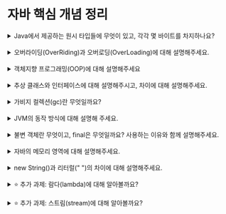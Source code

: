 # 자바 핵심 개념 정리

<details>
<summary>Java에서 제공하는 원시 타입들에 무엇이 있고, 각각 몇 바이트를 차지하나요?</summary>
<div markdown="1">

| 원시 타입   | 크기   |
|---------|------|
| byte    | 1바이트 |
| char    | 2바이트 |
| short   | 2바이트 |
| int     | 4바이트 |
| long    | 8바이트 |
| float   | 4바이트 |
| double  | 8바이트 |
| boolean | 1바이트 |

</div>
</details>
<br>

<details>
<summary>오버라이딩(OverRiding)과 오버로딩(OverLoading)에 대해 설명해주세요.</summary>
<div markdown="1">

`오버라이딩`

- 정의: 부모 클래스의 메소드를 자식 클래스에서 재정의하는 것
- 조건:
    - 선언부가 부모 클래스의 메소드와 동일해야 함 (리턴 타입의 경우, 부모 클래스의 리턴 타입으로 변환할 수 있는 타입이라면 사용 가능)
    - 접근 제어자를 부모 클래스의 메소드보다 더 좁은 범위로 설정할 수 없음
    - 예외를 부모 클래스의 메소드보다 더 큰 범위로 선언할 수 없음

`오버로딩`

- 정의: 한 클래스에 매개변수가 다른 메소드를 같은 이름으로 여러 개 선언하는 것
- 조건:
    - 메소드의 이름이 같아야 함
    - 매개변수의 개수 또는 타입이 달라야 함

</div>
</details>
<br>

<details>
<summary>객체지향 프로그래밍(OOP)에 대해 설명해주세요</summary>
<div markdown="1">

- 정의: 프로그램을 **객체들의 결합**으로 바라보는 프로그래밍 패러다임
    - 객체는 특정한 역할을 수행하며 서로 상호작용하는 프로그램의 작은 단위라고 볼 수 있음
- 주요 특징 4가지:
    1. 추상화
        - 객체들의 공통적인, 본질적인 기능 또는 속성을 추출해 정의하는 것
        - 객체가 수행해야 하는 핵심적인 **역할**의 정의(인터페이스)와 실제 **구현**(클래스)으로 객체를 분리할 수 있음
    2. 상속
        - 상위 클래스를 상속 받는 하위 클래스가 상위 클래스의 기능과 속성을 재사용하며 확장하는 것
        - 코드의 반복을 줄일 수 있고, 수정이 용이함
    3. 다형성
        - 객체의 기능 또는 속성이 상황에 따라 다른 형태를 갖는 것 (ex: 오버라이딩, 오버로딩)
          <br>→ 한 타입의 참조 변수를 통해 여러 타입의 객체를 참조할 수 있는 것 (→ 상위 클래스 타입 변수로 여러 하위 클래스 객체를 참조)
        - 프로그램이 유연해지고, 변경과 확장이 용이함
    4. 캡슐화
        - 객체의 기능과 속성들을 하나의 캡슐로 만들어 외부로부터 보호하는 것
        - 접근 제어자를 이용해 구현
        - 객체의 독립성을 보장하고, 객체 간 결합도를 낮춤

</div>
</details>
<br>

<details>
<summary>추상 클래스와 인터페이스에 대해 설명해주시고, 차이에 대해 설명해주세요.</summary>
<div markdown="1">

`추상 클래스`

- 정의: 하나 이상의 추상 메소드를 포함하는 클래스
    - 추상 메소드: 선언부만 존재하여 자식 클래스에서 반드시 구현해야 하는 메소드
- 특징:
    - 인스턴스를 생성할 수 없음
    - **추상 메소드 외에 생성자, 필드, 일반 메소드를 포함할 수 있음**

`인터페이스`

- 정의: 객체가 수행해야 하는 핵심적인 역할만을 정의한 틀
- 특징:
    - 인스턴스를 생성할 수 없음
    - 모든 필드가 `public static final`이어야 함 (상수)
    - 모든 메소드가 `public abstract`이어야 함 (추상 메소드)
    - 구현 클래스에서 **다중 상속(구현)이 가능함**
        - _클래스는 다중 상속이 불가능_

</div>
</details>
<br>

<details>
<summary>가비지 컬렉션(gc)란 무엇일까요?</summary>
<div markdown="1">

- 정의: 자바가 사용되지 않는 메모리를 정리해 주는 작업
    - JVM 내의 가비지 컬렉터가 GC를 수행함
- 장점: 개발자가 직접 메모리를 관리하지 않아도 됨

</div>
</details>
<br>

<details>
<summary>JVM의 동작 방식에 대해 설명해 주세요.</summary>
<div markdown="1">

자바 클래스파일(바이트 코드)를 실행했을 때, JVM이 동작하기 시작함

1. 클래스 로더가 클래스(바이트 코드)를 JVM 내의 런타임 데이터 영역(메소드, 힙 영역)으로 로딩함
    - JVM에서의 애플리케이션 동작은 로딩, 링크, 초기화 수행 후 메인 메소드를 실행하는 것 (다른 클래스의 로딩, 링크, 초기화는 동적으로 수행됨)
2. 자바 인터프리터가 바이트 코드를 한 줄씩 읽고 OS가 실행할 수 있는 기계어로 번역함
3. JIT 컴파일러가 자주 사용되는 코드를 기계어로 번역한 후 캐시에 컴파일해둠
    - 인터프리터가 기본으로 동작하고, JIT는 자주 사용되는 코드만 캐싱해서 속도를 보완함

</div>
</details>
<br>

<details>
<summary>불변 객체란 무엇이고, final은 무엇일까요? 사용하는 이유와 함께 설명해주세요.</summary>
<div markdown="1">

`불변객체`

- 정의: 생성 후 상태를 바꿀 수 없는 객체
    - 생성 시점 또는 실제로 사용되는 순간 초기화되고 이후 수정이 불가능함
- 장점:
    - 해당 객체를 참조할 때 모두 동일한 하나의 객체를 참조하게 됨
    - 데이터를 안전하게 보호할 수 있음
    - 수정이 불가능하기 때문에 동기화를 고려하지 않아도 됨 → Thread-safe + 성능 향상

`final`

1. final 필드(변수)
    - 값을 수정할 수 없는 필드 → 초기화 필수
        - 지역 변수의 경우 선언하는 시점이나 사용하기 전에 초기화
        - 멤버 필드의 경우 필드를 정의할 때 초기화하거나 생성자나 초기화 블록을 이용해서 초기화 (static인 경우에는 생성자로 초기화할 수 없음)
    - 참조 변수의 경우, 참조값(참조하는 객체)이 변경 불가. 참조하는 객체 내부의 값은 변경 가능함

2. final 메소드
    - 오버라이드할 수 없는 메소드

3. final 클래스
    - 상속할 수 없는 클래스

</div>
</details>
<br>

<details>
<summary>자바의 메모리 영역에 대해 설명해주세요.</summary>
<div markdown="1">

자바의 메모리 영역은 3가지로 구분됨

1. **메소드 영역 Method Area**
    - 클래스에 대한 정보가 저장되는 공간
    - 정적 변수, 정적 메소드 등이 저장됨
2. **힙 영역 Heap Area**
    - 생성된 인스턴스 객체가 저장되는 공간
3. **스택 영역 Stack Area**
    - 메소드 호출 시 할당되는 공간
    - 실행 중인 메소드의 지역 변수, 매개변수 등이 저장됨
    - 메소드 실행이 끝나면 반환됨

</div>
</details>
<br>

<details>
<summary>new String()과 리터럴(" ")의 차이에 대해 설명해주세요.</summary>
<div markdown="1">

`new String()`

- 항상 새로운 `String` 객체를 생성함 → 항상 다른 주소값이 리턴됨

`문자열 리터럴`

- 한 번 선언된 문자열이라면 존재하던 문자열 객체를 참조함(없는 경우에는 새로 생성) → 같은 문자열이면 동일한 주소값이 리턴됨

</div>
</details>
<br>

<details>
<summary>⭐️ 추가 과제: 람다(lambda)에 대해 알아볼까요?</summary>
<div markdown="1">

- 정의: 메소드를 이름 없이 하나의 식으로 표현한 것. 익명 함수라고도 함
- 사용법: `(parameter) -> { body }`
    - 매개변수의 타입이 추론 가능한 경우 생략 가능
    - 매개변수가 하나인 경우 소괄호 생략 가능
    - 바디가 한 줄인 경우 중괄호 생략 가능(세미콜론도 붙이지 않음). 단, return 문만 있는 경우 괄호를 생략할 수 없음
    - 바디가 표현식인 경우 표현식의 결과가 리턴값이
- 장점:
    - 클래스 작성과 객체 생성 없이 메소드를 사용할 수 있음 → 불필요한 코드 제거 + 가독성 향상
    - 다중 CPU를 활용하는 형태로 구현됨 → 병렬 프로그래밍이 용이
    - 지연 연산을 수행 → 성능 향상
- 단점:
    - 디버깅이 어려움
    - 재귀에 부적합함
    - 지나치게 사용하면 오히려 가독성을 떨어뜨림
    - 단순하게 원소를 순회하는 것은 람다식이 더 느림

</div>
</details>
<br>

<details>
<summary>⭐️ 추가 과제: 스트림(stream)에 대해 알아볼까요?</summary>
<div markdown="1">

`스트림 Stream`

- 정의: 연속된 데이터의 흐름. 입출력 장치와 프로그램 간의 연결 통로
- 특징:
    - 단방향이므로 `InputStream`, `OutputStream` 두 개를 별도로 사용
    - 연속적이므로 입출력이 진행되는 동안 다른 작업이 불가능 (Blocking 상태)
    - 바이트 단위로 처리하는 바이트 스트림과 문자(2바이트) 단위로 처리하는 문자 스트림으로 나뉨 (→ 이를 상속 받아 추가로 편리한 기능을 제공하는 보조 스트림도 있음)

`Stream API`

- 정의: 배열, 컬렉션, 파일 등에 저장된 많은 양의 데이터를 편리하게 다루는 방법을 제공하는 API
- 특징:
    - 저장되지 않고 필요할 때만 생성해 사용
    - 재사용이 불가능함
    - 원본 데이터를 변경하지 않음 (변경된 결과를 갖는 새 스트림이 반환됨)
    - 지연 연산을 수행해서 성능 향상에 도움이 됨
    - 병렬 처리가 쉬움 (`parallelStream()` 사용 시)
- 사용법: `데이터.스트림생성().중간연산().최종연산()`
    - 데이터: 배열, 컬렉션, 문자열, 람다식, 파일 등에서 스트림을 생성할 수 있음
    - 스트림 생성: `stream()`, `chars()`, `lines()` 등
    - 중간 연산은 여러 개 연결해서 사용 가능 (대표적 예시: `filter()`, `map()`, `sorted()` 등)
    - 최종 연산의 대표적 예시: `forEach()`, `findAny()` 등

</div>
</details>
<br>
